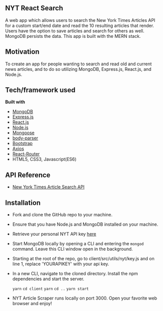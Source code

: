 ## NYT React Search
A web app which allows users to search the New York Times Articles API for a custom start/end date and read the 10 resulting articles that render. Users have the option to save articles and search for others as well. MongoDB persists the data. This app is built with the MERN stack.

## Motivation
To create an app for people wanting to search and read old and current news articles, and to do so utilizing MongoDB, Express.js, React.js, and Node.js.

## Tech/framework used
<b>Built with</b>
- [MongoDB](https://www.mongodb.com/)
- [Express.js](https://www.npmjs.com/package/express)
- [React.js](https://reactjs.org/)
- [Node.js](https://nodejs.org/en/)
- [Mongoose](http://mongoosejs.com/)
- [body-parser](https://www.npmjs.com/package/body-parser)
- [Bootstrap](https://getbootstrap.com/docs/3.3/)
- [Axios](https://github.com/axios/axios)
- [React-Router](https://github.com/ReactTraining/react-router)
- HTML5, CSS3, Javascript(ES6)

## API Reference
- [New York Times Article Search API](https://developer.nytimes.com/article_search_v2.json)

## Installation
- Fork and clone the GitHub repo to your machine.
- Ensure that you have Node.js and MongoDB installed on your machine.
- Retrieve your personal NYT API key [here](https://developer.nytimes.com/)
- Start MongoDB locally by opening a CLI and entering the ```mongod``` command. Leave this CLI window open in the background.
- Starting at the root of the repo, go to client/src/utils/nyt/key.js and on line 1, replace 'YOURAPIKEY' with your api key.
- In a new CLI, navigate to the cloned directory. Install the npm dependencies and start the server.

    ```yarn```
    ```cd client```
    ```yarn```
    ```cd ..```
    ```yarn start```

- NYT Article Scraper runs locally on port 3000. Open your favorite web browser and enjoy!

